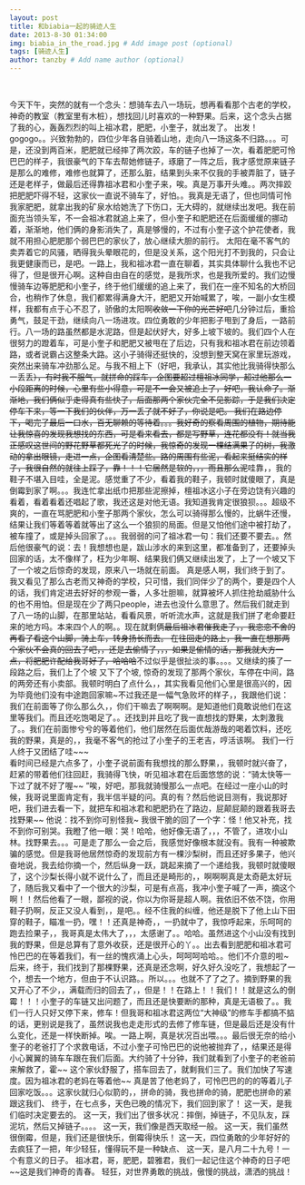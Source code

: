 ```yaml
---
layout: post
title: 和biabia一起的骑迹人生
date: 2013-8-30 01:34:00
img: biabia_in_the_road.jpg # Add image post (optional)
tags: [骑迹人生]
author: tanzby # Add name author (optional)
---
```


​	

​	今天下午，突然的就有一个念头：想骑车去八一场玩，想再看看那个古老的学校，神奇的教室（教室里有木桩），想找回儿时喜欢的一种野果。后来，这个念头占据了我的心，轰轰烈烈的叫上祖冰君，肥肥，小奎子，就出发了。
	出发！gogogo。。兴致勃勃的，四位少年各自骑着山地，走向八一场这条不归路。。。可是，还没到两百米，肥肥就已经摔了两次跤，车的链子也掉了一次，看着肥肥可怜巴巴的样子，我很豪气的下车去帮她修链子，琢磨了一阵之后，我才感觉原来链子是那么的难修，难修也就算了，还那么脏，结果到头来不仅我的手被弄脏了，链子还是老样子，做最后还得靠祖冰君和小奎子来，唉。真是万事开头难。。两次摔跤把肥肥吓得不轻，这家伙一直说不骑车了，好怕。。我真是无语了，但也同情可怜我家肥肥，就拿出我的矿泉水给她洗了下伤口，无大碍的，就继续出发吧。我在前面充当领头军，不一会祖冰君就追上来了，但小奎子和肥肥还在后面缓缓的挪动着，渐渐地，他们俩的身影消失了，真是够慢的，不过有小奎子这个护花使者，我就不用担心肥肥那个弱巴巴的家伙了，放心继续大胆的前行。
	太阳在毫不客气的卖弄着它的风骚，晒得我头晕眼花的，但是没关系，这个阳光打不到我的，只会让我更健康而已，是吧。一路上，我和祖冰君一直在聊着，其实具体聊什么我也不记得了，但是很开心啊。这种自由自在的感觉，是我所求，也是我所爱的。我们边慢慢骑车边等肥肥和小奎子，终于他们缓缓的追上来了，我们在一座不知名的大桥回合，也稍作了休息，我们都累得满身大汗，肥肥又开始喊累了，唉，一副小女生模样，我都有点于心不忍了，骄傲的太阳啊~~收敛一下你的光芒好吧~~几分钟过后，重拾勇气，鼓足干劲，继续向八一场进攻。四位勇敢的少年把影子甩到了身后，一路前行。八一场的路虽然都是水泥路，但是起伏好大，好多上坡下坡的。我们四个人在很努力的蹬着车，可是小奎子和肥肥又被甩在了后边，只有我和祖冰君在前边领着路，或者说霸占这整条大路。这小子骑得还挺快的，没想到整天窝在家里玩游戏，突然出来骑车冲劲那么足。与我不相上下（好吧，我承认，其实他比我骑得快那么一丢丢~~），有时我不服气，就拼命的踩车，企图要超过檀祖冰同学，超过他那么一小段距离的时候，心里有些小得意，可是不一会又被追上了，好吧，我认命了。渐渐地，我们俩似乎走得真有些快了，后面那两个家伙完全不见影踪，于是我们决定停车下来，等一下我们的伙伴，万一丢了就不好了，你说是吧。
我们在路边停下，喝完了最后一口水，百无聊赖的等待着。。。我好奇的察看周围的植物，期待能让我惊喜的发现我想找的东西，可是看来看去，都是写野草，连花都没有！就当我正感叹这世间的野花野草都死光了的时候，我惊奇的发现一棵结满果子的树，我激动的拿出眼镜，走进一点，企图看清楚些。路的周围有些泥，看起来挺结实的样子，我很自然的就往上踩了，靠！！！它居然是软的，，，而且那么泥~~哇靠，，我的鞋子不堪入目哇，全是泥。感觉重了不少，看着我的鞋子，我顿时就傻眼了，真是倒霉到家了啊。。。我连忙拿出纸巾把那些泥擦掉，檀祖冰这小子在旁边饶有兴趣的看着，看着看着还唱起了歌，我还这是对他无语。我知道我肯定很狼狈。。。超级不爽的，一直在骂肥肥和小奎子那两个家伙，怎么可以骑得那么慢的，比蜗牛还慢，结果让我们等着等着就等出了这么一个狼狈的局面。但是又怕他们途中被打劫了，被车撞了，或是掉头回家了。。。我弱弱的问了祖冰君一句：我们还要不要去。。然后他很豪气的说：去！我想想也是，跋山涉水的来到这里，都准备到了，还要掉头回家的话，太不像样了，枉为少年啊、结果我们俩又继续出发了，上了一个坡又下了一个坡之后惊奇的发现，原来八一场就在前面。
	真是感人啊，我们终于到了。我又看见了那么古老而又神奇的学校，只可惜，我们同伴少了的两个，要是四个人的话，我们肯定进去好好的参观一番，人多壮胆嘛，就算被坏人抓住抢劫威胁什么的也不用怕。但是现在少了两只people，进去也没什么意思了。然后我们就走到了八一场的山脚，在那里站站，看看风景，听听流水声，这就是我们拼了老命要赶来的地方吗。本来四个人的啊。。现在就剩俩~~最后祖冰君催我走了，，我恋恋不舍的再看了看这个山脚，骑上车，转身扬长而去。
	在往回走的路上，我一直在想那两个家伙不会真的回去了吧，，还是去偷情了，，，如果是偷情的话，那我就大方一点，将肥肥许配给我哥好了，哈哈哈~~不过似乎是很扯淡的事。。。。又继续的揍了一段路之后，我们上了个坡 又下了个坡, 惊奇的发现了那两个家伙，车停在中间，路的两旁还有小卖部。我顿时明白了点什么，，其实我看见他们心里是很高兴的，因为毕竟他们没有中途跑回家嘛~不过我还是一幅气急败坏的样子，，我跟他们说：我们在前面等了你么那么久，，你们干嘛去了啊啊啊。是知道他们竟敢说他们在这里等我们。而且还吃饱喝足了。。还找到并且吃了我一直想找的野果，太刺激我了。。我们在前面惨兮兮的等着他们，他们居然在后面优哉游哉的喝着饮料，还吃我的野果，真是的，，我毫不客气的抢过了小奎子的王老吉，哼活该啊。
我们一行人终于又团结了哇~~~   
	看时间已经是六点多了，小奎子说前面有我想找的那么野果，，我顿时就兴奋了，赶紧的带着他们往回赶，我骑得飞快，听见祖冰君在后面悠悠的说：“骑太快等一下过了就不好了喔~~ ”唉，好吧，那我就骑慢那么一点吧。在经过一座小山的时候，我哥说里面肯定有，我半信半疑的问。真的有？然后他说目测有，我说那好吧，我们进去看一下，就把车和祖冰君和肥肥扔在了路边，屁颠屁颠的跟着我哥去找野果~~ 他说：找不到你可别怪我~ 我很干脆的回了一个字：怪！他又补充，找不到你可别哭。我瞪了他一眼：哭！哈哈，他好像无语了，，，不管了，进攻小山林。找野果去。。。可是走了那么一会之后，我感觉好像根本就没有。我有一种被欺骗的感觉。但是我哥他居然惊奇的发现前方有一棵沙梨树，而且还好多果子，他兴奋地说，我去给你摘一个，然后纵身一跃，跳起来摘了一个递给我，我顿时就傻眼了，这个沙梨长得小就不说什么了，而且还是畸形的，，啊啊啊真是太奇葩太好玩了，随后我又看中了一个很大的沙梨，可是有点高，我冲小奎子喊了一声，摘这个啊！！然后他看了一眼，鄙视的说，你以为你哥是超人啊。我依旧不依不饶，你用鞋子扔啊，反正又没人看到，，是吧。。经不住我的纠缠，他还是脱下了他上山下田穿的鞋子，瞄准一扔，嘿！！还真是神奇，，一扔就中了，我惊呼起来，乐呵呵的跑去捡果子，，我哥真是太伟大了，，，太感谢了。。哈哈。虽然进这个小山没有找到我的野果，但是总算有了意外收获，还是很开心的丫。。出去看到肥肥和祖冰君可怜巴巴的在等着我们，有一丝的愧疚涌上心头，呵呵呵哈哈。。他们不介意的啦~
后来，终于，我们找到了那棵野果，还真是还念啊，好久好久没吃了，我想起了一个，想去一个地方，但由于不认识路。。所以。。。也就不了了之了。摘到野果的我又开心了不少，，满载而归的回去了，，但是！！在路上！！我们！！就是这么的倒霉！！！小奎子的车链又出问题了，而且还是快要断的那种，真是无语极了。。我们一行人只好又停下来，修车！但我哥和祖冰君这两位“大神级”的修车手都搞不掂的话，更别说是我了，虽然说我也走走形式的去修了修车链，但是最后还是没有什么变化，还是一样快断掉。唉。一路上啊，真是状况百出喂。。。最后很无奈的给小奎子的老爸打了个求救电话，不过小奎子可怜巴巴的说他被抛弃了，，结果还是得小心翼翼的骑车车跟在我们后面。大约骑了十分钟，我们就看到了小奎子的老爸前来解救了，霍~~ 这个家伙舒服了，搭车回去了，就剩我们三了。我们加快了写速度。因为祖冰君的老妈在等着他~~ 真是苦了他老妈了，可怜巴巴的的的等着儿子回家吃饭。。。这家伙就归心似箭的，，拼命的骑，我也拼命的骑，肥肥也拼命的紧跟这我们、
终于，在七点多，天色已晚的情况下，我们回到家了！
	这一天，是我们临时决定要去的。
	这一天，我们出了很多状况：摔倒，掉链子，不见队友，踩泥坑，然后又掉链子。。。。
	这一天，我们像是西天取经一般。
	这一天，我们虽然很倒霉，但是，我们还是很快乐，倒霉得快乐！
	这一天，四位勇敢的少年好好的去疯狂了一把，年少轻狂，懂得玩不是一种缺点、
	这一天，是八月二十九号！一个有意义的日子。
	祖冰君，哥，肥肥，碧雅君，我们一起记住这个神奇的日子吧~~这是我们神奇的青春。
	轻狂，对世界勇敢的挑战，傲慢的挑战，潇洒的挑战！


